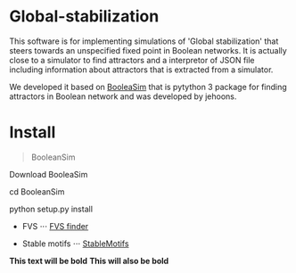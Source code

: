 # Global-stabilization
This software is for implementing simulations of 'Global stabilization' that steers towards an unspecified fixed point in Boolean networks. It is actually close to a simulator to find attractors and a interpretor of JSON file including information about attractors that is extracted from a simulator.

We developed it based on [BooleaSim](https://github.com/jehoons/BooleanSim) that is pytython 3 package for finding attractors in Boolean network and was developed by jehoons.

# Install
> BooleanSim

Download BooleaSim

cd BooleanSim 

python setup.py install 

* FVS
⋅⋅⋅ [FVS finder](https://github.com/needleworm/fvs)

* Stable motifs
⋅⋅⋅ [StableMotifs](https://github.com/jgtz/StableMotifs)

**This text will be bold**
__This will also be bold__
